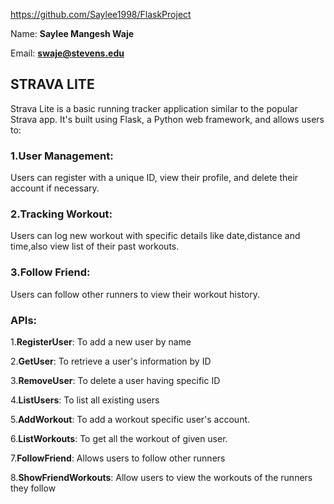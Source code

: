 https://github.com/Saylee1998/FlaskProject

Name: **Saylee Mangesh Waje**

Email: **swaje@stevens.edu**

## **STRAVA LITE**

Strava Lite is a basic running tracker application similar to the popular Strava app. It's built using Flask, a Python web framework, and allows users to:

### 1.User Management:
Users can register with a unique ID, view their profile, and delete their account if necessary.

### 2.Tracking Workout:
Users can log new workout with specific details like date,distance and time,also view list of their past workouts.

### 3.Follow Friend:
Users can follow other runners to view their workout history.


### APIs:
1.**RegisterUser**: To add a new user by name

2.**GetUser**: To retrieve a user's information by ID

3.**RemoveUser**: To delete a user having specific ID

4.**ListUsers**: To list all existing users

5.**AddWorkout**: To add a workout specific user's account.

6.**ListWorkouts**: To get all the workout of given user.

7.**FollowFriend**: Allows users to follow other runners

8.**ShowFriendWorkouts**: Allow users to view the workouts of the runners they follow
